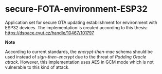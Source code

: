 # secure-FOTA-environment-ESP32
Application set for secure OTA updating establishment for environment with ESP32 devices.
The implementation is created according to this thesis: https://dspace.cvut.cz/handle/10467/101797

**Note**

According to current standards, the _encrypt-then-mac_ schema should be used instead of _sign-then-encrypt_ due to the threat of _Padding Oracle attack_. However, this implementation uses AES in GCM mode which is not vulnerable to this kind of attack.
 
